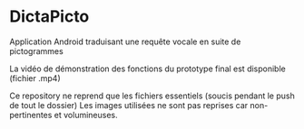 # DictaPicto
Application Android traduisant une requête vocale en suite de pictogrammes

La vidéo de démonstration des fonctions du prototype final est disponible (fichier .mp4)

Ce repository ne reprend que les fichiers essentiels (soucis pendant le push de tout le dossier)
Les images utilisées ne sont pas reprises car non-pertinentes et volumineuses.
